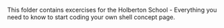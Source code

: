 This folder contains excercises for the Holberton School - Everything you need to know to start coding your own shell concept page.